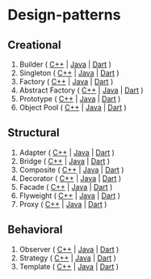 # Design-patterns

## Creational

1. Builder ( [C++](./C++/Creational/Builder/) | [Java]() | [Dart]() )
2. Singleton ( [C++](./C++/Creational/Singleton/) | [Java]() | [Dart]() )
3. Factory ( [C++](./C++/Creational/Factory/) | [Java]() | [Dart]() )
4. Abstract Factory ( [C++](./C++/Creational/Abstract_Factory/) | [Java]() | [Dart]() )
5. Prototype ( [C++](./C++/Creational/Prototype/) | [Java]() | [Dart]() )
6. Object Pool ( [C++](./C++/Creational/Object_pool/) | [Java]() | [Dart]() )

## Structural
1. Adapter ( [C++](./C++/Structural/Adapter/) | [Java]() | [Dart]() )
2. Bridge ( [C++](./C++/Structural/Bridge/) | [Java]() | [Dart]() )
3. Composite ( [C++](./C++/Structural/Composite/) | [Java]() | [Dart]() )
4. Decorator ( [C++](./C++/Structural/Decorator/) | [Java]() | [Dart]() )
5. Facade ( [C++](./C++/Structural/Facade/) | [Java]() | [Dart]() )
6. Flyweight ( [C++](./C++/Structural/Flyweight/) | [Java]() | [Dart]() )
7. Proxy ( [C++](./C++/Structural/Proxy/) | [Java]() | [Dart]() )

## Behavioral
1. Observer ( [C++](./C++/Behavioral/Observer/) | [Java]() | [Dart]() )
2. Strategy ( [C++](./C++/Behavioral/Strategy/) | [Java]() | [Dart]() )
3. Template ( [C++](./C++/Behavioral/Template/) | [Java]() | [Dart]() )